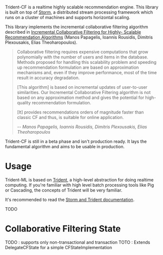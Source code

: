 Trident-CF is a realtime highly scalable recommendation engine.
This library is built on top of [Storm](https://github.com/nathanmarz/storm), a distributed stream processing framework which runs on a cluster of machines and supports horizontal scaling.

This library implements the incremental collaborative filtering algorithm described in [Incremental Collaborative Filtering for Highly-
Scalable Recommendation Algorithms](http://dl.acm.org/citation.cfm?id=2140812) (Manos Papagelis, Ioannis Rousidis, Dimitris Plexousakis, Elias Theoharopoulos).


> Collaborative filtering requires expensive computations that grow polynomially with the number of users and items in the database. Methods proposed for handling this scalability problem and speeding up recommendation formulation are based on approximation mechanisms and, even if they improve performance, most of the time result in accuracy degradation. 
>
> [This algorithm] is based on incremental updates of user-to-user similarities. Our Incremental Collaborative Filtering algorithm is not based on any approximation method and gives the potential for high-quality recommendation formulation.
>
> [It] provides recommendations orders of magnitude faster than classic CF and thus, is suitable for online application.
>
> -- <cite>Manos Papagelis, Ioannis Rousidis, Dimitris Plexousakis, Elias Theoharopoulos</cite>

Trident-CF is still in a beta phase and isn't production ready. It lays the fundamental algorithm and aims to be usable in production.

# Usage

Trident-ML is based on [Trident](https://github.com/nathanmarz/storm/wiki/Trident-tutorial), a high-level abstraction for doing realtime computing.
If you're familiar with high level batch processing tools like Pig or Cascading, the concepts of Trident will be very familiar.

It's recommended to read the [Storm and Trident documentation](https://github.com/nathanmarz/storm/wiki/Documentation).

TODO

# Collaborative Filtering State

TODO : supports only non-transactional and transaction
TOTO : Extends DelegateCFState for a simple CFStateImplementation
